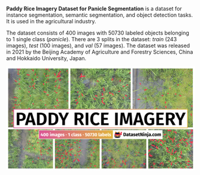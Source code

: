 **Paddy Rice Imagery Dataset for Panicle Segmentation** is a dataset for instance segmentation, semantic segmentation, and object detection tasks. It is used in the agricultural industry. 

The dataset consists of 400 images with 50730 labeled objects belonging to 1 single class (*panicle*). There are 3 splits in the dataset: *train* (243 images), *test* (100 images), and *val* (57 images). The dataset was released in 2021 by the Beijing Academy of Agriculture and Forestry Sciences, China and Hokkaido University, Japan.

<img src="https://github.com/dataset-ninja/paddy-rice-panicle-detection/raw/main/visualizations/poster.png">
